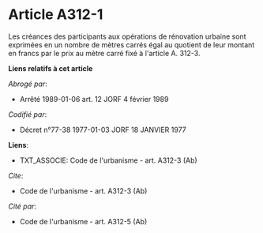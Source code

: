 # Article A312-1

Les créances des participants aux opérations de rénovation urbaine sont exprimées en un nombre de mètres carrés égal au
quotient de leur montant en francs par le prix au mètre carré fixé à l'article A. 312-3.

**Liens relatifs à cet article**

_Abrogé par_:

  - Arrêté 1989-01-06 art. 12 JORF 4 février 1989

_Codifié par_:

  - Décret n°77-38 1977-01-03 JORF 18 JANVIER 1977

**Liens**:

  - TXT_ASSOCIE: Code de l'urbanisme - art. A312-3 (Ab)

_Cite_:

  - Code de l'urbanisme - art. A312-3 (Ab)

_Cité par_:

  - Code de l'urbanisme - art. A312-5 (Ab)
